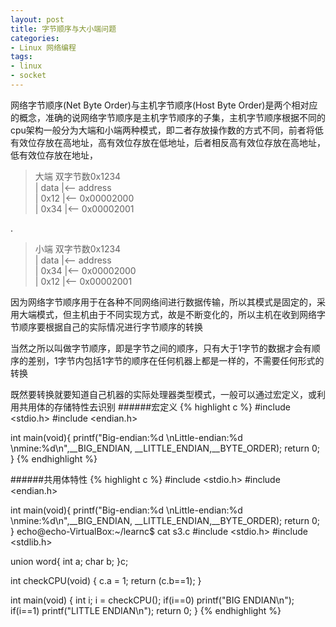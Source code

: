 ```yaml
---
layout: post
title: 字节顺序与大小端问题
categories:
- Linux 网络编程
tags:
- linux
- socket
---
```


网络字节顺序(Net Byte Order)与主机字节顺序(Host Byte Order)是两个相对应的概念，准确的说网络字节顺序是主机字节顺序的子集，主机字节顺序根据不同的cpu架构一般分为大端和小端两种模式，即二者存放操作数的方式不同，前者将低有效位存放在高地址，高有效位存放在低地址，后者相反高有效位存放在高地址，低有效位存放在地址，
> 大端 双字节数0x1234   
        | data |<-- address   
        | 0x12 |<-- 0x00002000  
        | 0x34 |<-- 0x00002001   
 
.
> 小端 双字节数0x1234   
        | data |<-- address  
        | 0x34 |<-- 0x00002000  
        | 0x12 |<-- 0x00002001   
        
因为网络字节顺序用于在各种不同网络间进行数据传输，所以其模式是固定的，采用大端模式，但主机由于不同实现方式，故是不断变化的，所以主机在收到网络字节顺序要根据自己的实际情况进行字节顺序的转换

当然之所以叫做字节顺序，即是字节之间的顺序，只有大于1字节的数据才会有顺序的差别，1字节内包括1字节的顺序在任何机器上都是一样的，不需要任何形式的转换

既然要转换就要知道自己机器的实际处理器类型模式，一般可以通过宏定义，或利用共用体的存储特性去识别
######宏定义
{% highlight c %}
#include <stdio.h>
#include <endian.h>

int main(void){
	printf("Big-endian:%d \nLittle-endian:%d \nmine:%d\n",__BIG_ENDIAN,
									__LITTLE_ENDIAN,__BYTE_ORDER);
	return 0;
}
{% endhighlight %}

######共用体特性
{% highlight c %}
#include <stdio.h>
#include <endian.h>

int main(void){
	printf("Big-endian:%d \nLittle-endian:%d \nmine:%d\n",__BIG_ENDIAN,
									__LITTLE_ENDIAN,__BYTE_ORDER);
	return 0;
}
echo@echo-VirtualBox:~/learnc$ cat s3.c 
#include <stdio.h>
#include <stdlib.h>

union word{
	int a;
	char b;
}c;

int checkCPU(void)
{
	c.a = 1;
	return (c.b==1);
}

int main(void)
{
	int i;
	i = checkCPU();
	if(i==0) printf("BIG ENDIAN\n");
	if(i==1) printf("LITTLE ENDIAN\n");
	return 0;
}
{% endhighlight %}
